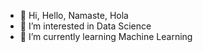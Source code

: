 - 👋 Hi, Hello, Namaste, Hola
- 👀 I’m interested in Data Science
- 🌱 I’m currently learning Machine Learning
<!---
Geosphetic/Geosphetic is a ✨ special ✨ repository because its `README.md` (this file) appears on your GitHub profile.
You can click the Preview link to take a look at your changes.
--->
